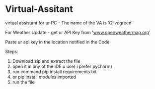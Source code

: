 # Virtual-Assitant
virtual assistant for ur PC - The name of the VA is 'Olivegreen'

For Weather Update - get ur API Key from 'www.openweathermap.org'

Paste ur api key in the location notified in the Code

Steps:

1) Download zip and extract the file
2) open it in any of the IDE u use( i prefer pycharm)
3) run command pip install requirements.txt
4) or pip install *modules* imported
5) run the file


